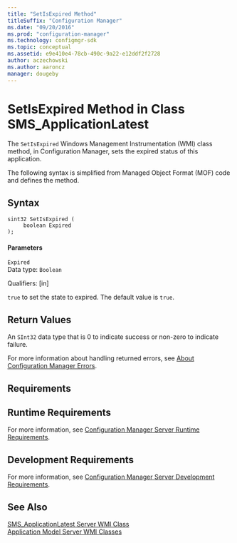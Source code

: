 ```yaml
---
title: "SetIsExpired Method"
titleSuffix: "Configuration Manager"
ms.date: "09/20/2016"
ms.prod: "configuration-manager"
ms.technology: configmgr-sdk
ms.topic: conceptual
ms.assetid: e9e410e4-78cb-490c-9a22-e12ddf2f2728
author: aczechowski
ms.author: aaroncz
manager: dougeby
---
```

# SetIsExpired Method in Class SMS_ApplicationLatest
The `SetIsExpired` Windows Management Instrumentation (WMI) class method, in Configuration Manager, sets the expired status of this application.  

 The following syntax is simplified from Managed Object Format (MOF) code and defines the method.  

## Syntax  

```  
sint32 SetIsExpired (  
     boolean Expired  
);  
```  

#### Parameters  
 `Expired`  
 Data type: `Boolean`  

 Qualifiers: [in]  

 `true` to set the state to expired. The default value is `true`.  

## Return Values  
 An `SInt32` data type that is 0 to indicate success or non-zero to indicate failure.  

 For more information about handling returned errors, see [About Configuration Manager Errors](../../../develop/core/understand/about-configuration-manager-errors.md).  

## Requirements  

## Runtime Requirements  
 For more information, see [Configuration Manager Server Runtime Requirements](../../../develop/core/reqs/server-runtime-requirements.md).  

## Development Requirements  
 For more information, see [Configuration Manager Server Development Requirements](../../../develop/core/reqs/server-development-requirements.md).  

## See Also  
 [SMS_ApplicationLatest Server WMI Class](../../../develop/reference/apps/sms_applicationlatest-server-wmi-class.md)   
 [Application Model Server WMI Classes](../../../develop/reference/apps/application-management-server-wmi-classes.md)
